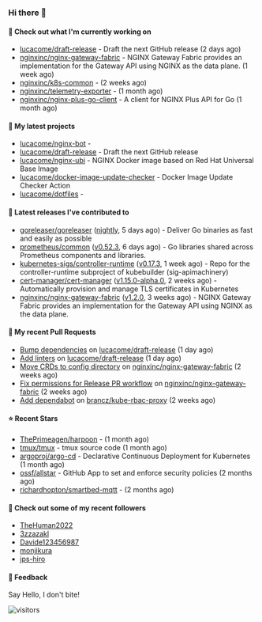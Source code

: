 ### Hi there 👋

#### 👷 Check out what I'm currently working on

- [lucacome/draft-release](https://github.com/lucacome/draft-release) - Draft the next GitHub release (2 days ago)
- [nginxinc/nginx-gateway-fabric](https://github.com/nginxinc/nginx-gateway-fabric) - NGINX Gateway Fabric provides an implementation for the Gateway API using NGINX as the data plane. (1 week ago)
- [nginxinc/k8s-common](https://github.com/nginxinc/k8s-common) -  (2 weeks ago)
- [nginxinc/telemetry-exporter](https://github.com/nginxinc/telemetry-exporter) -  (1 month ago)
- [nginxinc/nginx-plus-go-client](https://github.com/nginxinc/nginx-plus-go-client) - A client for NGINX Plus API for Go (1 month ago)

#### 🌱 My latest projects

- [lucacome/nginx-bot](https://github.com/lucacome/nginx-bot) - 
- [lucacome/draft-release](https://github.com/lucacome/draft-release) - Draft the next GitHub release
- [lucacome/nginx-ubi](https://github.com/lucacome/nginx-ubi) - NGINX Docker image based on Red Hat Universal Base Image
- [lucacome/docker-image-update-checker](https://github.com/lucacome/docker-image-update-checker) - Docker Image Update Checker Action
- [lucacome/dotfiles](https://github.com/lucacome/dotfiles) - 

#### 🔭 Latest releases I've contributed to

- [goreleaser/goreleaser](https://github.com/goreleaser/goreleaser) ([nightly](https://github.com/goreleaser/goreleaser/releases/tag/nightly), 5 days ago) - Deliver Go binaries as fast and easily as possible
- [prometheus/common](https://github.com/prometheus/common) ([v0.52.3](https://github.com/prometheus/common/releases/tag/v0.52.3), 6 days ago) - Go libraries shared across Prometheus components and libraries.
- [kubernetes-sigs/controller-runtime](https://github.com/kubernetes-sigs/controller-runtime) ([v0.17.3](https://github.com/kubernetes-sigs/controller-runtime/releases/tag/v0.17.3), 1 week ago) - Repo for the controller-runtime subproject of kubebuilder (sig-apimachinery)
- [cert-manager/cert-manager](https://github.com/cert-manager/cert-manager) ([v1.15.0-alpha.0](https://github.com/cert-manager/cert-manager/releases/tag/v1.15.0-alpha.0), 2 weeks ago) - Automatically provision and manage TLS certificates in Kubernetes
- [nginxinc/nginx-gateway-fabric](https://github.com/nginxinc/nginx-gateway-fabric) ([v1.2.0](https://github.com/nginxinc/nginx-gateway-fabric/releases/tag/v1.2.0), 3 weeks ago) - NGINX Gateway Fabric provides an implementation for the Gateway API using NGINX as the data plane.

#### 🔨 My recent Pull Requests

- [Bump dependencies](https://github.com/lucacome/draft-release/pull/298) on [lucacome/draft-release](https://github.com/lucacome/draft-release) (1 day ago)
- [Add linters](https://github.com/lucacome/draft-release/pull/297) on [lucacome/draft-release](https://github.com/lucacome/draft-release) (1 day ago)
- [Move CRDs to config directory](https://github.com/nginxinc/nginx-gateway-fabric/pull/1798) on [nginxinc/nginx-gateway-fabric](https://github.com/nginxinc/nginx-gateway-fabric) (2 weeks ago)
- [Fix permissions for Release PR workflow](https://github.com/nginxinc/nginx-gateway-fabric/pull/1797) on [nginxinc/nginx-gateway-fabric](https://github.com/nginxinc/nginx-gateway-fabric) (2 weeks ago)
- [Add dependabot](https://github.com/brancz/kube-rbac-proxy/pull/288) on [brancz/kube-rbac-proxy](https://github.com/brancz/kube-rbac-proxy) (2 weeks ago)

#### ⭐ Recent Stars

- [ThePrimeagen/harpoon](https://github.com/ThePrimeagen/harpoon) -  (1 month ago)
- [tmux/tmux](https://github.com/tmux/tmux) - tmux source code (1 month ago)
- [argoproj/argo-cd](https://github.com/argoproj/argo-cd) - Declarative Continuous Deployment for Kubernetes (1 month ago)
- [ossf/allstar](https://github.com/ossf/allstar) - GitHub App to set and enforce security policies (2 months ago)
- [richardhopton/smartbed-mqtt](https://github.com/richardhopton/smartbed-mqtt) -  (2 months ago)

#### 👯 Check out some of my recent followers

- [TheHuman2022](https://github.com/TheHuman2022)
- [3zzazakl](https://github.com/3zzazakl)
- [Davide123456987](https://github.com/Davide123456987)
- [monjikura](https://github.com/monjikura)
- [jps-hiro](https://github.com/jps-hiro)

#### 💬 Feedback

Say Hello, I don't bite!

![visitors](https://visitor-badge.laobi.icu/badge?page_id=lucacome.visitor-badge)
#
